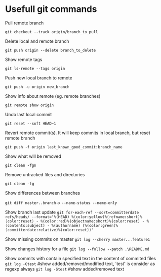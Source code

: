 # Usefull git commands #

Pull remote branch

```git checkout --track origin/branch_to_pull```


Delete local and remote branch

```git push origin --delete branch_to_delete```


Show remote tags

```git ls-remote --tags origin```


Push new local branch to remote

```git push -u origin new_branch```


Show info about remote (eg. remote branches)

```git remote show origin```


Undo last local commit

```git reset --soft HEAD~1```

Revert remote commit(s). It will keep commits in local branch, but reset remote branch

```git push -f origin last_known_good_commit:branch_name```

Show what will be removed

```git clean -fgn```

Remove untracked files and directories

```git clean -fg```

Show differences between branches

```git diff master..branch-x```
```--name-status --name-only```


Show branch last update
```git for-each-ref --sort=committerdate refs/heads/ --format='%(HEAD) %(color:yellow)%(refname:short)%(color:reset) - %(color:red)%(objectname:short)%(color:reset) - %(contents:subject) - %(authorname) (%(color:green)%(committerdate:relative)%(color:reset))'```


Show missing commits on master
```git log --cherry master...feature1```

Show changes history for a file
```git log --follow --patch .\README.md```

Show commits with contain specified text in the content of commited files
```git log -Gtest```  #show added/removed/modified text, 'test' is consider as regexp always
```git log -Stest```  #show added/removed text


